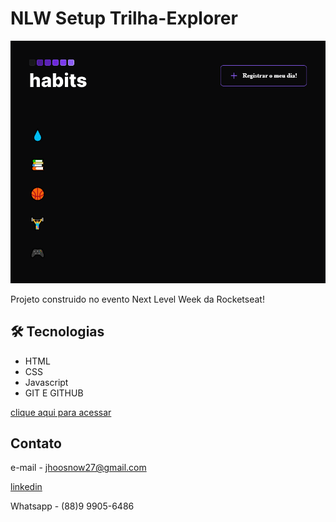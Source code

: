 # NLW Setup Trilha-Explorer

![preview](./img/fundo.png)

Projeto construido no evento Next Level Week da Rocketseat!

## 🛠 Tecnologias

-  HTML
-  CSS
-  Javascript
-  GIT E GITHUB

[clique aqui para acessar](https://jhoomeeg.github.io/nlw-setup/)

## Contato 

e-mail - jhoosnow27@gmail.com

[linkedin](https://www.linkedin.com/in/jhoo-snow/)

Whatsapp - (88)9 9905-6486
